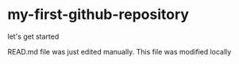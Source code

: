 # my-first-github-repository
let's get started 

READ.md file was just edited manually. This file was modified locally
